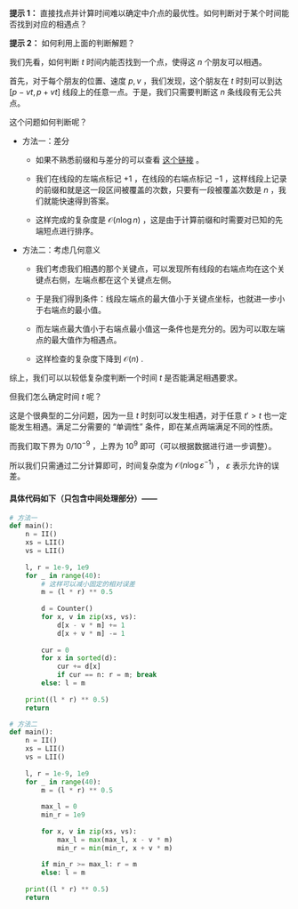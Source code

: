 **提示 1：** 直接找点并计算时间难以确定中介点的最优性。如何判断对于某个时间能否找到对应的相遇点？

**提示 2：** 如何利用上面的判断解题？

我们先看，如何判断 $t$ 时间内能否找到一个点，使得这 $n$ 个朋友可以相遇。

首先，对于每个朋友的位置、速度 $p, v$ ，我们发现，这个朋友在 $t$ 时刻可以到达 $[p-vt, p+vt]$ 线段上的任意一点。于是，我们只需要判断这 $n$ 条线段有无公共点。

这个问题如何判断呢？

- 方法一：差分

    - 如果不熟悉前缀和与差分的可以查看 [这个链接](https://oi-wiki.org/basic/prefix-sum/) 。
    
    - 我们在线段的左端点标记 $+1$ ，在线段的右端点标记 $-1$ ，这样线段上记录的前缀和就是这一段区间被覆盖的次数，只要有一段被覆盖次数是 $n$ ，我们就能快速得到答案。
    
    - 这样完成的复杂度是 $\mathcal{O}(n\log n)$ ，这是由于计算前缀和时需要对已知的先端短点进行排序。

- 方法二：考虑几何意义

    - 我们考虑我们相遇的那个关键点，可以发现所有线段的右端点均在这个关键点右侧，左端点都在这个关键点左侧。

    - 于是我们得到条件：线段左端点的最大值小于关键点坐标，也就进一步小于右端点的最小值。

    - 而左端点最大值小于右端点最小值这一条件也是充分的。因为可以取左端点的最大值作为相遇点。

    - 这样检查的复杂度下降到 $\mathcal{O}(n)$ .

综上，我们可以以较低复杂度判断一个时间 $t$ 是否能满足相遇要求。

但我们怎么确定时间 $t$ 呢？

这是个很典型的二分问题，因为一旦 $t$ 时刻可以发生相遇，对于任意 $t'>t$ 也一定能发生相遇。满足二分需要的 “单调性” 条件，即在某点两端满足不同的性质。

而我们取下界为 $0 / 10^{-9}$ ，上界为 $10^9$ 即可（可以根据数据进行进一步调整）。

所以我们只需通过二分计算即可，时间复杂度为 $\mathcal{O}(n\log ε^{-1})$ ， $ε$ 表示允许的误差。

#### 具体代码如下（只包含中间处理部分）——

```Python []
# 方法一
def main():
    n = II()
    xs = LII()
    vs = LII()
    
    l, r = 1e-9, 1e9
    for _ in range(40):
        # 这样可以减小固定的相对误差
        m = (l * r) ** 0.5
        
        d = Counter()
        for x, v in zip(xs, vs):
            d[x - v * m] += 1
            d[x + v * m] -= 1
        
        cur = 0
        for x in sorted(d):
            cur += d[x]
            if cur == n: r = m; break
        else: l = m
    
    print((l * r) ** 0.5)
    return

# 方法二
def main():
    n = II()
    xs = LII()
    vs = LII()
    
    l, r = 1e-9, 1e9
    for _ in range(40):
        m = (l * r) ** 0.5
        
        max_l = 0
        min_r = 1e9
        
        for x, v in zip(xs, vs):
            max_l = max(max_l, x - v * m)
            min_r = min(min_r, x + v * m)
        
        if min_r >= max_l: r = m
        else: l = m
    
    print((l * r) ** 0.5)
    return
```
